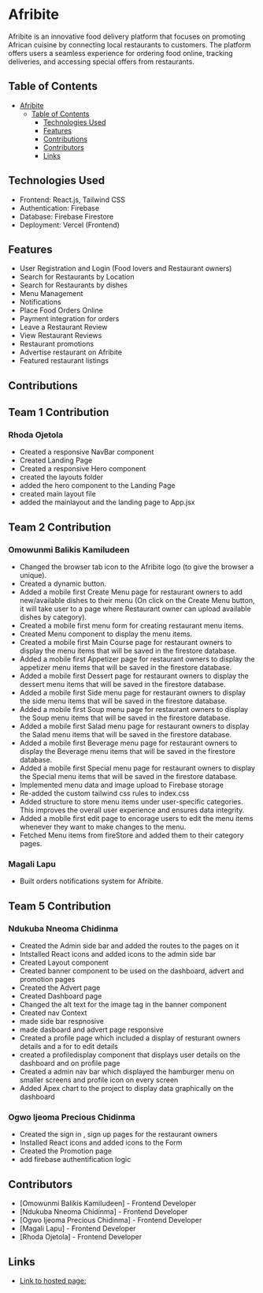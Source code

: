 # Afribite

Afribite is an innovative food delivery platform that focuses on promoting African cuisine by connecting local restaurants to customers. The platform offers users a seamless experience for ordering food online, tracking deliveries, and accessing special offers from restaurants.

## Table of Contents

- [Afribite](#afribite)
  - [Table of Contents](#table-of-contents)
    - [Technologies Used](#technologies-used)
    - [Features](#features)
    - [Contributions](#contributions)
    - [Contributors](#contributors)
    - [Links](#links)

## Technologies Used

- Frontend: React.js, Tailwind CSS
- Authentication: Firebase
- Database: Firebase Firestore
- Deployment: Vercel (Frontend)

## Features

- User Registration and Login (Food lovers and Restaurant owners)
- Search for Restaurants by Location
- Search for Restaurants by dishes
- Menu Management
- Notifications
- Place Food Orders Online
- Payment integration for orders
- Leave a Restaurant Review
- View Restaurant Reviews
- Restaurant promotions
- Advertise restaurant on Afribite
- Featured restaurant listings

## Contributions

## Team 1 Contribution

### Rhoda Ojetola

- Created a responsive NavBar component
- Created Landing Page
- Created a responsive Hero component
- created the layouts folder
- added the hero component to the Landing Page
- created main layout file
- added the mainlayout and the landing page to App.jsx

## Team 2 Contribution

### Omowunmi Balikis Kamiludeen

- Changed the browser tab icon to the Afribite logo (to give the browser a unique).
- Created a dynamic button.
- Added a mobile first Create Menu page for restaurant owners to add new/available dishes to their menu (On click on the Create Menu button, it will take user to a page where Restaurant owner can upload available dishes by category).
- Created a mobile first menu form for creating restaurant menu items.
- Created Menu component to display the menu items.
- Created a mobile first Main Course page for restaurant owners to display the menu items that will be saved in the firestore database.
- Added a mobile first Appetizer page for restaurant owners to display the appetizer menu items that will be saved in the firestore database.
- Added a mobile first Dessert page for restaurant owners to display the dessert menu items that will be saved in the firestore database.
- Added a mobile first Side menu page for restaurant owners to display the side menu items that will be saved in the firestore database.
- Added a mobile first Soup menu page for restaurant owners to display the Soup menu items that will be saved in the firestore database.
- Added a mobile first Salad menu page for restaurant owners to display the Salad menu items that will be saved in the firestore database.
- Added a mobile first Beverage menu page for restaurant owners to display the Beverage menu items that will be saved in the firestore database.
- Added a mobile first Special menu page for restaurant owners to display the Special menu items that will be saved in the firestore database.
- Implemented menu data and image upload to Firebase storage
- Re-added the custom tailwind css rules to index.css
- Added structure to store menu items under user-specific categories. This improves the overall user experience and ensures data integrity.
- Added a mobile first edit page to encorage users to edit the menu items whenever they want to make changes to the menu.
- Fetched Menu items from fireStore and added them to their category pages.

### Magali Lapu

- Built orders notifications system for Afribite.

## Team 5 Contribution

### Ndukuba Nneoma Chidinma

- Created the Admin side bar and added the routes to the pages on it
- Intstalled React icons and added icons to the admin side bar
- Created Layout component
- Created banner component to be used on the dashboard, advert and promotion pages
- Created the Advert page
- Created Dashboard page
- Changed the alt text for the image tag in the banner component
- Created nav Context
- made side bar respnosive
- made dasboard and advert page responsive
- Created a profile page which included a display of resturant owners details and a for to edit details
- created a profiledisplay component that displays user details on the dashboard and on profile page
- Created a admin nav bar which displayed the hamburger menu on smaller screens and profile icon on every screen
- Added Apex chart to the project to display data graphically on the dashboard

### Ogwo Ijeoma Precious Chidinma

- Created the sign in , sign up pages for the restaurant owners
- Installed React icons and added icons to the Form
- Created the Promotion page
- add firebase authentification logic

## Contributors

- [Omowunmi Balikis Kamiludeen] - Frontend Developer
- [Ndukuba Nneoma Chidinma] - Frontend Developer
- [Ogwo Ijeoma Precious Chidinma] - Frontend Developer
- [Magali Lapu] - Frontend Developer
- [Rhoda Ojetola] - Frontend Developer

## Links

- [Link to hosted page:](https://afribite.vercel.app/)
